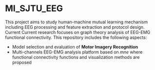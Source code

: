 # MI_SJTU_EEG
This project aims to study human-machine mutual learning mechanism including EEG processing and feature extraction and protocol design. Current Current research focuses on graph theory analysis of EEG-EMG functional connectivity. This repository includes the following aspects:
- Model selection and evaluation of **Motor Imagery Recognition**
- Multi-channels EEG-EMG analysis platform based on *mne* where functional connectivity functions and visualization methods are proposed
